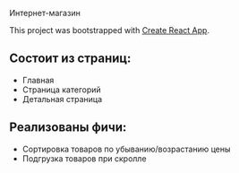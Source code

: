  Интернет-магазин

This project was bootstrapped with [Create React App](https://github.com/facebook/create-react-app).

## Состоит из страниц:
- Главная
- Страница категорий
- Детальная страница


## Реализованы фичи:
- Сортировка товаров по убыванию/возрастанию цены
- Подгрузка товаров при скролле



